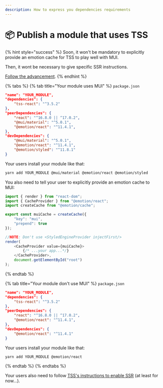 ```yaml
---
description: How to express you dependencies requirements
---
```


# 📦 Publish a module that uses TSS

{% hint style="success" %}
Soon, it won't be mandatory to explicitly provide an emotion cache for TSS to play well with MUI. &#x20;

Then, it wont be necessary to give specific SSR instructions. &#x20;

[Follow the advancement](https://github.com/mui/material-ui/issues/28045#issuecomment-1072978306).
{% endhint %}

{% tabs %}
{% tab title="Your module uses MUI" %}
`package.json`

```json
"name": "YOUR_MODULE",
"dependencies": {
    "tss-react": "^3.5.2"
},
"peerDependencies": {
    "react": "^16.8.0 || ^17.0.2",
    "@mui/material": "^5.0.1",
    "@emotion/react": "^11.4.1",
},
"devDependencies": {
    "@mui/material": "^5.0.1",
    "@emotion/react": "^11.4.1",
    "@emotion/styled": "^11.8.1"
}

```

Your users install your module like that:&#x20;

```bash
yarn add YOUR_MODULE @mui/material @emotion/react @emotion/styled
```

You also need to tell your user to explicitly provide an emotion cache to MUI: &#x20;

```typescript
import { render } from "react-dom";
import { CacheProvider } from "@emotion/react";
import createCache from "@emotion/cache";

export const muiCache = createCache({
    "key": "mui",
    "prepend": true
});

//NOTE: Don't use <StyledEngineProvider injectFirst/>
render(
    <CacheProvider value={muiCache}>
        {/* ...your app...*/}
    </CacheProvider>,
    document.getElementById("root")
);
```
{% endtab %}

{% tab title="Your module don't use MUI" %}
`package.json`

```json
"name": "YOUR_MODULE",
"dependencies": {
    "tss-react": "^3.5.2"
},
"peerDependencies": {
    "react": "^16.8.0 || ^17.0.2",
    "@emotion/react": "^11.4.1",
},
"devDependencies": {
    "@emotion/react": "^11.4.1"
}

```

Your users install your module like that:&#x20;

```bash
yarn add YOUR_MODULE @emotion/react
```
{% endtab %}
{% endtabs %}

Your users also need to follow [TSS's instructions to enable SSR](ssr/) (at least for now...).&#x20;
